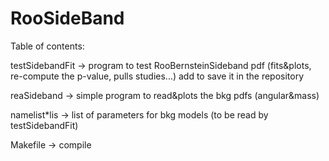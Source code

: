# RooSideBand

Table of contents:

testSidebandFit -> program to test  RooBernsteinSideband pdf 
                   (fits&plots, re-compute the p-value, pulls studies...)
                   add to save it in the repository
        
reaSideband     -> simple program to read&plots the bkg pdfs (angular&mass)

namelist\*lis    -> list of parameters for bkg models (to be read by testSidebandFit)

Makefile         -> compile

